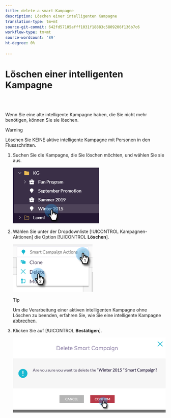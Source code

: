 ```yaml
---
title: delete-a-smart-Kampagne
description: Löschen einer intelligenten Kampagne
translation-type: tm+mt
source-git-commit: 642fd57105afff1031f18883c5809206f136b7c6
workflow-type: tm+mt
source-wordcount: '89'
ht-degree: 0%

---
```



# Löschen einer intelligenten Kampagne

<br> 

Wenn Sie eine alte intelligente Kampagne haben, die Sie nicht mehr benötigen, können Sie sie löschen.

>[!WARNING]
>
>Löschen Sie KEINE aktive intelligente Kampagne mit Personen in den Flussschritten.

1. Suchen Sie die Kampagne, die Sie löschen möchten, und wählen Sie sie aus.

   ![Bild eins](/help/sky/assets/smart-campaigns/delete-a-smart-campaign/delete-a-smart-campaign-1.png)

1. Wählen Sie unter der Dropdownliste [!UICONTROL Kampagnen-Aktionen] die Option [!UICONTROL **Löschen**].

   ![Bild zwei](/help/sky/assets/smart-campaigns/delete-a-smart-campaign/delete-a-smart-campaign-2.png)

   >[!TIP]
   >
   >Um die Verarbeitung einer aktiven intelligenten Kampagne ohne Löschen zu beenden, erfahren Sie, wie Sie eine intelligente Kampagne [abbrechen](https://docs.marketo.com/display/DOCS/Abort+a+Smart+Campaign).

1. Klicken Sie auf [!UICONTROL **Bestätigen**].

   ![Bild drei](/help/sky/assets/smart-campaigns/delete-a-smart-campaign/delete-a-smart-campaign-3.png)
